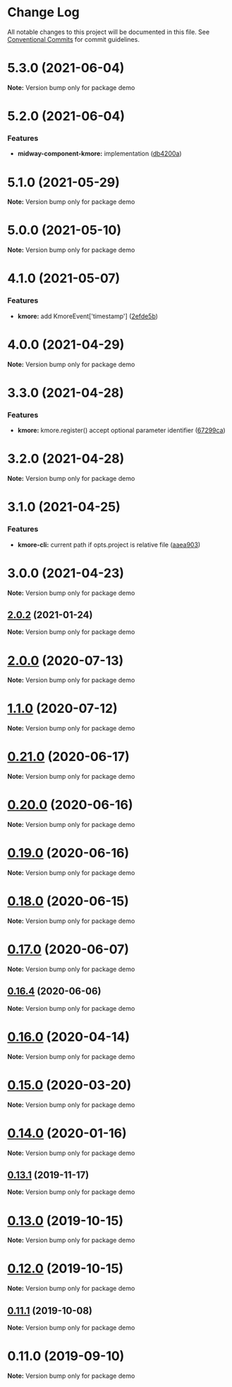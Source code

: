 # Change Log

All notable changes to this project will be documented in this file.
See [Conventional Commits](https://conventionalcommits.org) for commit guidelines.

# 5.3.0 (2021-06-04)

**Note:** Version bump only for package demo





# 5.2.0 (2021-06-04)


### Features

* **midway-component-kmore:** implementation ([db4200a](https://github.com/waitingsong/npm-mono-base/commit/db4200aaf8f5d3cb6be713bc7d96dc4529e895da))





# 5.1.0 (2021-05-29)

**Note:** Version bump only for package demo





# 5.0.0 (2021-05-10)

**Note:** Version bump only for package demo





# 4.1.0 (2021-05-07)


### Features

* **kmore:** add KmoreEvent['timestamp'] ([2efde5b](https://github.com/waitingsong/npm-mono-base/commit/2efde5b0b26a8662923a064a4c76c5cf36cb7ff0))





# 4.0.0 (2021-04-29)

**Note:** Version bump only for package demo





# 3.3.0 (2021-04-28)


### Features

* **kmore:** kmore.register() accept optional parameter identifier ([67299ca](https://github.com/waitingsong/npm-mono-base/commit/67299ca195b992a9c43ec7140fca3a8bb07f1899))





# 3.2.0 (2021-04-28)

**Note:** Version bump only for package demo





# 3.1.0 (2021-04-25)


### Features

* **kmore-cli:** current path if opts.project is relative file ([aaea903](https://github.com/waitingsong/npm-mono-base/commit/aaea9034f1e0b45062bc97efdd85917bbbe94917))





# 3.0.0 (2021-04-23)

**Note:** Version bump only for package demo





## [2.0.2](https://github.com/waitingsong/npm-mono-base/compare/v2.0.1...v2.0.2) (2021-01-24)

**Note:** Version bump only for package demo





# [2.0.0](https://github.com/waitingsong/npm-mono-base/compare/v1.1.1...v2.0.0) (2020-07-13)

**Note:** Version bump only for package demo





# [1.1.0](https://github.com/waitingsong/npm-mono-base/compare/v0.21.0...v1.1.0) (2020-07-12)

**Note:** Version bump only for package demo





# [0.21.0](https://github.com/waitingsong/npm-mono-base/compare/v0.20.0...v0.21.0) (2020-06-17)

**Note:** Version bump only for package demo





# [0.20.0](https://github.com/waitingsong/npm-mono-base/compare/v0.19.0...v0.20.0) (2020-06-16)

**Note:** Version bump only for package demo





# [0.19.0](https://github.com/waitingsong/npm-mono-base/compare/v0.18.0...v0.19.0) (2020-06-16)

**Note:** Version bump only for package demo





# [0.18.0](https://github.com/waitingsong/npm-mono-base/compare/v0.17.1...v0.18.0) (2020-06-15)

**Note:** Version bump only for package demo





# [0.17.0](https://github.com/waitingsong/npm-mono-base/compare/v0.16.4...v0.17.0) (2020-06-07)

**Note:** Version bump only for package demo





## [0.16.4](https://github.com/waitingsong/npm-mono-base/compare/v0.16.3...v0.16.4) (2020-06-06)

**Note:** Version bump only for package demo





# [0.16.0](https://github.com/waitingsong/npm-mono-base/compare/v0.15.0...v0.16.0) (2020-04-14)

**Note:** Version bump only for package demo





# [0.15.0](https://github.com/waitingsong/npm-mono-base/compare/v0.14.0...v0.15.0) (2020-03-20)

**Note:** Version bump only for package demo





# [0.14.0](https://github.com/waitingsong/npm-mono-base/compare/v0.13.1...v0.14.0) (2020-01-16)

**Note:** Version bump only for package demo





## [0.13.1](https://github.com/waitingsong/npm-mono-base/compare/v0.13.0...v0.13.1) (2019-11-17)

**Note:** Version bump only for package demo





# [0.13.0](https://github.com/waitingsong/npm-mono-base/compare/v0.12.0...v0.13.0) (2019-10-15)

**Note:** Version bump only for package demo





# [0.12.0](https://github.com/waitingsong/npm-mono-base/compare/v0.11.2...v0.12.0) (2019-10-15)

**Note:** Version bump only for package demo





## [0.11.1](https://github.com/waitingsong/npm-mono-base/compare/v0.11.0...v0.11.1) (2019-10-08)

**Note:** Version bump only for package demo





# 0.11.0 (2019-09-10)

**Note:** Version bump only for package demo
